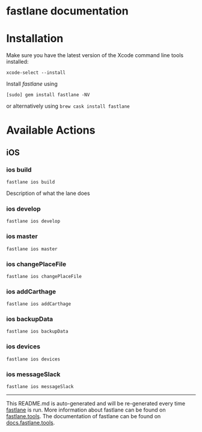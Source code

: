 fastlane documentation
================
# Installation

Make sure you have the latest version of the Xcode command line tools installed:

```
xcode-select --install
```

Install _fastlane_ using
```
[sudo] gem install fastlane -NV
```
or alternatively using `brew cask install fastlane`

# Available Actions
## iOS
### ios build
```
fastlane ios build
```
Description of what the lane does
### ios develop
```
fastlane ios develop
```

### ios master
```
fastlane ios master
```

### ios changePlaceFile
```
fastlane ios changePlaceFile
```

### ios addCarthage
```
fastlane ios addCarthage
```

### ios backupData
```
fastlane ios backupData
```

### ios devices
```
fastlane ios devices
```

### ios messageSlack
```
fastlane ios messageSlack
```


----

This README.md is auto-generated and will be re-generated every time [fastlane](https://fastlane.tools) is run.
More information about fastlane can be found on [fastlane.tools](https://fastlane.tools).
The documentation of fastlane can be found on [docs.fastlane.tools](https://docs.fastlane.tools).
